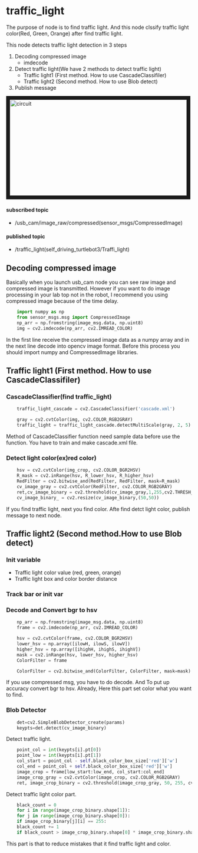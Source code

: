 # traffic_light

The purpose of node is to find traffic light. And this node clssify traffic light color(Red, Green, Orange) after find traffic light.

This node detects traffic light detection in 3 steps

 1. Decoding compressed image
	* imdecode
 2. Detect traffic light(We have 2 methods to detect traffic light)
	* Traffic light1 (First method. How to use CascadeClassifiler)
	* Traffic light2 (Second method. How to use Blob detect)
 3. Publish message

<a href="https://www.youtube.com/embed/Vph3WS3n2xY" target="_blank"><img src="http://img.youtube.com/vi/Vph3WS3n2xY/0.jpg" 
alt="circuit" width="480" height="260" border="10" /></a>


#### subscribed topic
 * /usb_cam/image_raw/compressed(sensor_msgs/CompressedImage)
#### published topic
 * /traffic_light(self_driving_turtlebot3/Traffi_light)


## Decoding compressed image
Basically when you launch usb_cam node you can see raw image and compressed image is transmitted. However if you want to do image processing in your lab top not in the robot, I recommend you using compressed image because of the time delay.
```python
    import numpy as np  
    from sensor_msgs.msg import CompressedImage
    np_arr = np.fromstring(image_msg.data, np.uint8)
    img = cv2.imdecode(np_arr, cv2.IMREAD_COLOR)
```
In the first line receive the compressed image data as a numpy array and in the next line decode into opencv image format.
Before this process you should import numpy and CompressedImage libraries.

## Traffic light1 (First method. How to use CascadeClassifiler)

### CascadeClassifier(find traffic_light)
```python
	traffic_light_cascade = cv2.CascadeClassifier('cascade.xml')

	gray = cv2.cvtColor(img, cv2.COLOR_RGB2GRAY)
	traffic_light = traffic_light_cascade.detectMultiScale(gray, 2, 5)
```
Method of CascadeClassifier function need sample data before use the function. You have to train and make cascade.xml file.

### Detect light color(ex)red color)
```python
	hsv = cv2.cvtColor(img_crop, cv2.COLOR_BGR2HSV)
	R_mask = cv2.inRange(hsv, R_lower_hsv, R_higher_hsv)
	RedFilter = cv2.bitwise_and(RedFilter, RedFilter, mask=R_mask)
	cv_image_gray = cv2.cvtColor(RedFilter, cv2.COLOR_RGB2GRAY)
	ret,cv_image_binary = cv2.threshold(cv_image_gray,1,255,cv2.THRESH_BINARY_INV)
	cv_image_binary_ = cv2.resize(cv_image_binary,(50,50))
```
If you find traffic light, next you find color. Afte find  detct light color, publish message to next node.


## Traffic light2 (Second method.How to use Blob detect)

### Init variable
- Traffic light color value (red, green, orange)
- Traffic light box and color border distance

### Track bar or init var

### Decode and Convert bgr to hsv
```python
	np_arr = np.fromstring(image_msg.data, np.uint8)
	frame = cv2.imdecode(np_arr, cv2.IMREAD_COLOR)

	hsv = cv2.cvtColor(frame, cv2.COLOR_BGR2HSV)
	lower_hsv = np.array([ilowH, ilowS, ilowV])
	higher_hsv = np.array([ihighH, ihighS, ihighV])
	mask = cv2.inRange(hsv, lower_hsv, higher_hsv)
	ColorFilter = frame

	ColorFilter = cv2.bitwise_and(ColorFilter, ColorFilter, mask=mask)
```
If you use compressed msg, you have to do decode. 
And To put up accuracy convert bgr to hsv. Already, Here this part set color what you want to find.

### Blob Detector
```python
	det=cv2.SimpleBlobDetector_create(params)
	keypts=det.detect(cv_image_binary)
```
Detect traffic light.


```python
	point_col = int(keypts[i].pt[0])
	point_low = int(keypts[i].pt[1])
	col_start = point_col - self.black_color_box_size['red']['w']
	col_end = point_col + self.black_color_box_size['red']['w']
	image_crop = frame[low_start:low_end, col_start:col_end]
	image_crop_gray = cv2.cvtColor(image_crop, cv2.COLOR_RGB2GRAY)
	ret, image_crop_binary = cv2.threshold(image_crop_gray, 50, 255, cv2.THRESH_BINARY_INV)
```
Detect traffic light color part.


```python
	black_count = 0
	for i in range(image_crop_binary.shape[1]):
	for j in range(image_crop_binary.shape[0]):
	if image_crop_binary[j][i] == 255:
	black_count += 1
	if black_count > image_crop_binary.shape[0] * image_crop_binary.shape[1] * 0.7:
```
This part is that to reduce mistakes that it find traffic light and color.

